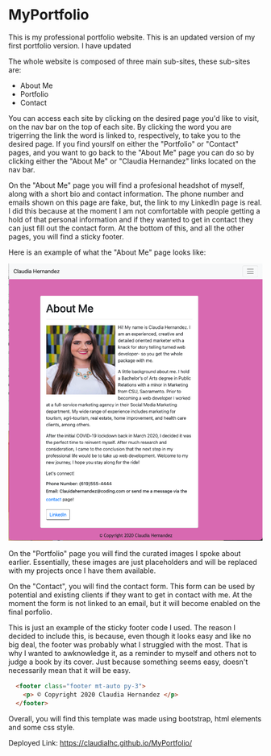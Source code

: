 # MyPortfolio
This is my professional portfolio website. This is an updated version of my first portfolio version. I have updated 

The whole website is composed of three main sub-sites, these sub-sites are: 
      <ul>
        <li>About Me</li>
        <li>Portfolio</li>
        <li>Contact</li>
      </ul>

You can access each site by clicking on the desired page you'd like to visit, on the nav bar on the top of each site. By clicking the word you are trigerring the link the word is linked to, respectively, to take you to the desired page. If you find yourslf on either the "Portfolio" or "Contact" pages, and you want to go back to the "About Me" page you can do so by clicking either the "About Me" or "Claudia Hernandez" links located on the nav bar. 

On the "About Me" page you will find a profesional headshot of myself, along with a short bio and contact information. The phone number and emails shown on this page are fake, but, the link to my LinkedIn page is real. I did this because at the moment I am not comfortable with people getting a hold of that personal information and if they wanted to get in contact they can just fill out the contact form. At the bottom of this, and all the other pages, you will find a sticky footer. 

Here is an example of what the "About Me" page looks like: 

![Screen shot](./assests/About-me.png)

On the "Portfolio" page you will find the curated images I spoke about earlier. Essentially, these images are just placeholders and will be replaced with my projects once I have them available.

On the "Contact", you will find the contact form. This form can be used by potential and existing clients if they want to get in contact with me. At the moment the form is not linked to an email, but it will become enabled on the final porfolio.
 
This is just an example of the sticky footer code I used. The reason I decided to include this, is because, even though it looks easy and like no big deal, the footer was probably what I struggled with the most. That is why I wanted to awknowledge it, as a reminder to myself and others not to judge a book by its cover. Just because something seems easy, doesn't necessarily mean that it will be easy. 

```html
  <footer class="footer mt-auto py-3">
    <p> © Copyright 2020 Claudia Hernandez </p>
  </footer> 
```

Overall, you will find this template was made using bootstrap, html elements and some css style. 

Deployed Link: https://claudialhc.github.io/MyPortfolio/